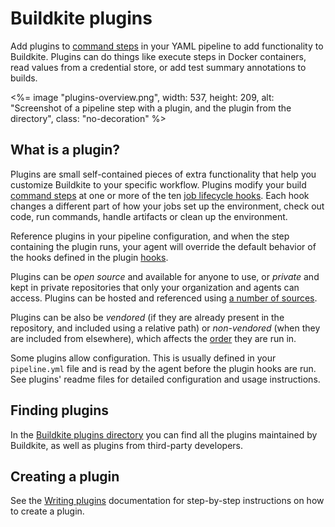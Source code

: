 # Buildkite plugins

Add plugins to [command steps](/docs/pipelines/command-step) in your YAML pipeline to add functionality to Buildkite. Plugins can do things like execute steps in Docker containers, read values from a credential store, or add test summary annotations to builds.

<%= image "plugins-overview.png", width: 537, height: 209, alt: "Screenshot of a pipeline step with a plugin, and the plugin from the directory", class: "no-decoration" %>


## What is a plugin?

Plugins are small self-contained pieces of extra functionality that help you customize Buildkite to your specific workflow. Plugins modify your build [command steps](/docs/pipelines/command-step) at one or more of the ten [job lifecycle hooks](/docs/agent/v3/hooks). Each hook changes a different part of how your jobs set up the environment, check out code, run commands, handle artifacts or clean up the environment.

Reference plugins in your pipeline configuration, and when the step containing the plugin runs, your agent will override the default behavior of the hooks defined in the plugin [hooks](/docs/agent/v3/hooks).

Plugins can be *open source* and available for anyone to use, or *private* and kept in private repositories that only your organization and agents can access. Plugins can be hosted and referenced using [a number of sources](/docs/plugins/using#plugin-sources).

Plugins can be also be *vendored* (if they are already present in the repository,
and included using a relative path) or *non-vendored* (when they are included
from elsewhere), which affects the [order](/docs/agent/v3/hooks#job-lifecycle-hooks) they are run in.

Some plugins allow configuration. This is usually defined in your `pipeline.yml` file and is read by the agent before the plugin hooks are run. See plugins' readme files for detailed configuration and usage instructions.

## Finding plugins

In the [Buildkite plugins directory](/docs/plugins/directory) you can find all the plugins maintained by Buildkite, as well as plugins from third-party developers.

## Creating a plugin

See the [Writing plugins](/docs/plugins/writing) documentation for step-by-step instructions on how to create a plugin.
